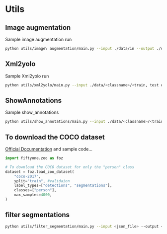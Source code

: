 # Utils

## Image augmentation

Sample image augmentation run

~~~bash
python utils/image\ augmentation/main.py --input ./data/in --output ./data/out --limit 150 --image-extensions png
~~~

## Xml2yolo

Sample Xml2yolo run

~~~bash
python utils/xml2yolo/main.py --input ./data/<classname>/<train, test or valid> --output ./data/out --limit 150 --image-extensions png --width 410 --height 410
~~~

## ShowAnnotations

Sample show_annotations

~~~bash
python utils/show_annotations/main.py --input ./data/<classname>/<train, test or valid> --output ./data/out --limit 150 --image-extensions png --width 410 --height 410
~~~

## To download the COCO dataset
[Official Documentation](https://voxel51.com/docs/fiftyone/integrations/coco.html#coco) and sample code...

~~~python
import fiftyone.zoo as foz

# To download the COCO dataset for only the "person" class
dataset = foz.load_zoo_dataset(
    "coco-2017",
    split="train", #validaion
    label_types=["detections", "segmentations"],
    classes=["person"],
    max_samples=4000,
)

~~~

## filter segmentations

~~~bash
python utils/filter_segmentation/main.py --input <json_file> --output <json_file>
~~~
